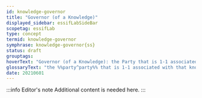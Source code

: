 ```yaml
---
id: knowledge-governor
title: "Governor (of a Knowledge)"
displayed_sidebar: essifLabSideBar
scopetag: essifLab
type: concept
termid: knowledge-governor
symphrase: knowledge-governor{ss}
status: draft
grouptags:
hoverText: "Governor (of a Knowledge): the Party that is 1-1 associated with that knowledge."
glossaryText: "the %%party^party%% that is 1-1 associated with that knowledge."
date: 20210601
---
```


:::info Editor's note
Additional content is needed here.
:::
